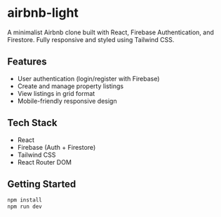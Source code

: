 # airbnb-light 

A minimalist Airbnb clone built with React, Firebase Authentication, and Firestore. Fully responsive and styled using Tailwind CSS.

## Features
- User authentication (login/register with Firebase)
- Create and manage property listings
- View listings in grid format
- Mobile-friendly responsive design

## Tech Stack
- React
- Firebase (Auth + Firestore)
- Tailwind CSS
- React Router DOM

## Getting Started
```bash
npm install
npm run dev
